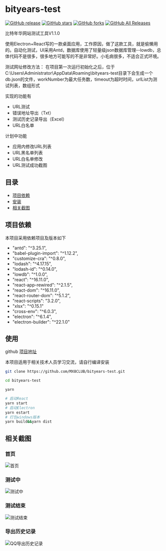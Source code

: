 # bityears-test

<a href="https://github.com/MX8CLUB/bityears-test/releases"><img alt="GitHub release" src="https://img.shields.io/github/release/MX8CLUB/bityears-test.svg?color=blu"></a>
<a href="https://github.com/MX8CLUB/bityears-test/stargazers"><img alt="GitHub stars" src="https://img.shields.io/github/stars/MX8CLUB/bityears-test.svg"></a>
<a href="https://github.com/MX8CLUB/bityears-test/network/members"><img alt="GitHub forks" src="https://img.shields.io/github/forks/MX8CLUB/bityears-test.svg"></a>
<a href="https://github.com/MX8CLUB/bityears-test/releases"><img alt="GitHub All Releases" src="https://img.shields.io/github/downloads/MX8CLUB/bityears-test/total.svg?color=yellow"></a>

比特年华网站测试工具V1.1.0

使用Electron+React写的一款桌面应用，工作原因，做了这款工具，就是偷懒用的。自动化测试，UI采用Antd，数据库使用了轻量级json数据库管理--lowdb，总体代码不是很多，很多地方可能写的不是非常好。小毛病很多，不适合正式环境。

测试网址修改方法：
在项目第一次运行初始化之后，位于C:\Users\Administrator\AppData\Roaming\bityears-test目录下会生成一个db.json的文件，workNumber为最大任务数，timeout为超时时间，urlList为测试列表，数组形式

实现的功能有

- URL测试
- 错误地址导出（Txt）
- 测试历史记录导出（Excel）
- URL白名单

计划中功能

- 应用内修改URL列表
- URL黑名单列表
- URL白名单修改
- URL测试成功截图

## 目录

* [项目依赖](#项目依赖)
* [安装](#安装)
* [相关截图](#相关截图)

## 项目依赖
本项目采用依赖项目及版本如下
- "antd": "^3.25.1",
- "babel-plugin-import": "^1.12.2",
- "customize-cra": "^0.8.0",
- "lodash": "^4.17.15",
- "lodash-id": "^0.14.0",
- "lowdb": "^1.0.0",
- "react": "^16.11.0",
- "react-app-rewired": "^2.1.5",
- "react-dom": "^16.11.0",
- "react-router-dom": "^5.1.2",
- "react-scripts": "3.2.0",
- "xlsx": "^0.15.1"
- "cross-env": "^6.0.3",
- "electron": "^6.1.4",
- "electron-builder": "^22.1.0"

## 使用

github [项目地址](https://github.com/MX8CLUB/bityears-test)

本项目适用于相关技术人员学习交流，请自行编译安装

```sh
git clone https://github.com/MX8CLUB/bityears-test.git

cd bityears-test

yarn

# 启动React
yarn start
# 启动Electron
yarn estart
# 打包windows版本
yarn build&&yarn dist
```

## 相关截图

### 首页

![首页][1]

### 测试中

![测试中][2]

### 测试结束

![测试结束][3]

### 导出历史记录

![QQ导出历史记录][5]

  [1]: https://www.mx8.club/usr/uploads/2019/11/2103622306.png
  [2]: https://www.mx8.club/usr/uploads/2019/11/4149030414.png
  [3]: https://www.mx8.club/usr/uploads/2019/11/3982079810.png
  [4]: https://www.mx8.club/usr/uploads/2019/11/3982079810.png
  [5]: https://www.mx8.club/usr/uploads/2019/11/13990925.png